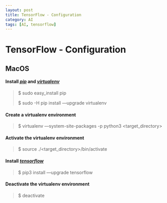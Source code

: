 ```yaml
---
layout: post
title: TensorFlow - Configuration
category: AI
tags: [AI, tensorflow]
---
```




# TensorFlow - Configuration

## MacOS

#### Install *<u>pip</u>* and *<u>virtualenv</u>*

> $ sudo easy_install pip
>
> $ sudo -H pip install —upgrade virtualenv

#### Create a virtualenv environment

> $ virtualenv —system-site-packages -p python3 \<target_directory>

#### Activate the virtualenv environment

> $ source ./\<target_directory>/bin/activate

#### Install *<u>tensorflow</u>*

> $ pip3 install —upgrade tensorflow

#### Deactivate the virtualenv environment

> $ deactivate

